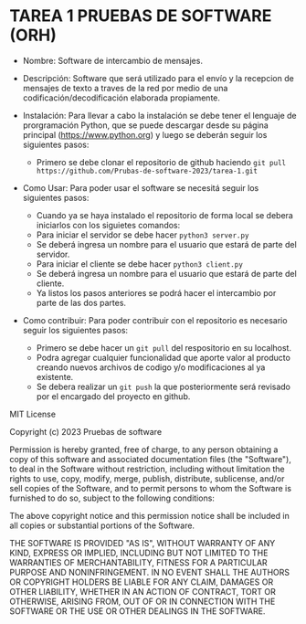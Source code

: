 # TAREA 1 PRUEBAS DE SOFTWARE (ORH)
- Nombre: Software de intercambio de mensajes.
- Descripción: Software que será utilizado para el envío y la recepcion de mensajes de texto a traves de la red por medio de una codificación/decodificación elaborada propiamente.
- Instalación:
    Para llevar a cabo la instalación se debe tener el lenguaje de prorgramación Python, que se puede descargar desde su página principal (https://www.python.org) y luego se deberán seguir los siguientes pasos:
    - Primero se debe clonar el repositorio de github haciendo `git pull https://github.com/Prubas-de-software-2023/tarea-1.git`

- Como Usar:
    Para poder usar el software se necesitá seguir los siguientes pasos:
    - Cuando ya se haya instalado el repositorio de forma local se debera iniciarlos con los siguietes comandos:
    - Para iniciar el servidor se debe hacer ``` python3 server.py ```
    - Se deberá ingresa un nombre para el usuario que estará de parte del servidor.
    - Para iniciar el cliente se debe hacer ``` python3 client.py ```
    - Se deberá ingresa un nombre para el usuario que estará de parte del cliente.
    - Ya listos los pasos anteriores se podrá hacer el intercambio por parte de las dos partes.
- Como contribuir: Para poder contribuir con el repositorio es necesario seguir los siguientes pasos:
    - Primero se debe hacer un `git pull` del respositorio en su localhost.
    - Podra agregar cualquier funcionalidad que aporte valor al producto creando nuevos archivos de codigo y/o modificaciones al ya existente.
    - Se debera realizar un `git push` la que posteriormente será revisado por el encargado del proyecto en github.

MIT License

Copyright (c) 2023 Pruebas de software

Permission is hereby granted, free of charge, to any person obtaining a copy
of this software and associated documentation files (the "Software"), to deal
in the Software without restriction, including without limitation the rights
to use, copy, modify, merge, publish, distribute, sublicense, and/or sell
copies of the Software, and to permit persons to whom the Software is
furnished to do so, subject to the following conditions:

The above copyright notice and this permission notice shall be included in all
copies or substantial portions of the Software.

THE SOFTWARE IS PROVIDED "AS IS", WITHOUT WARRANTY OF ANY KIND, EXPRESS OR
IMPLIED, INCLUDING BUT NOT LIMITED TO THE WARRANTIES OF MERCHANTABILITY,
FITNESS FOR A PARTICULAR PURPOSE AND NONINFRINGEMENT. IN NO EVENT SHALL THE
AUTHORS OR COPYRIGHT HOLDERS BE LIABLE FOR ANY CLAIM, DAMAGES OR OTHER
LIABILITY, WHETHER IN AN ACTION OF CONTRACT, TORT OR OTHERWISE, ARISING FROM,
OUT OF OR IN CONNECTION WITH THE SOFTWARE OR THE USE OR OTHER DEALINGS IN THE
SOFTWARE.
